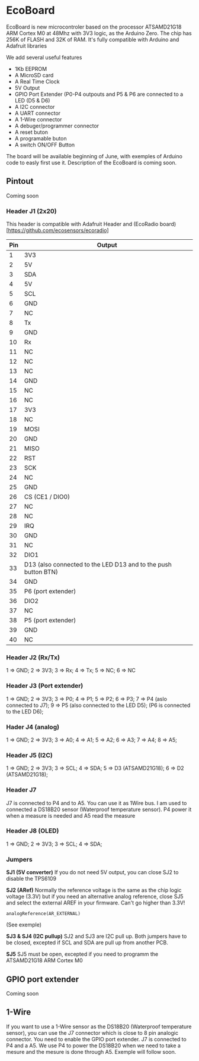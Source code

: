 # EcoBoard
EcoBoard is new microcontroler based on the processor ATSAMD21G18 ARM Cortex M0 at 48Mhz with 3V3 logic, as the Arduino Zero.
The chip has 256K of FLASH and 32K of RAM. It's fully compatible with Arduino and Adafruit libraries

We add several useful features
* 1Kb EEPROM
* A MicroSD card
* A Real Time Clock
* 5V Output
* GPIO Port Extender (P0-P4 outpouts and P5 & P6 are connected to a LED (D5 & D6)
* A I2C connector
* A UART connector
* A 1-Wire connector
* A debuger/programmer connector
* A reset buton
* A programable buton
* A switch ON/OFF Button

The board will be available beginning of June, with exemples of Arduino code to easly first use it.
Description of the EcoBoard is coming soon.

## Pintout
Coming soon

### Header J1 (2x20)
This header is compatible with Adafruit Header and (EcoRadio board)[https://github.com/ecosensors/ecoradio]

Pin | Output
--- | ---
1 | 3V3
2 | 5V
3 | SDA 
4 | 5V 
5 | SCL 
6 | GND 
7 | NC 
8 | Tx 
9 | GND 
10 | Rx 
11 | NC 
12 | NC 
13 | NC 
14 | GND 
15 | NC 
16 | NC 
17 | 3V3 
18 | NC 
19 | MOSI 
20 | GND 
21 | MISO 
22 | RST 
23 | SCK 
24 | NC 
25 | GND 
26 | CS (CE1 / DIO0) 
27 | NC
28 | NC
29 | IRQ
30 | GND 
31 | NC 
32 | DIO1 
33 | D13 (also connected to the LED D13 and to the push button BTN)
34 | GND
35 | P6 (port extender) 
36 | DIO2
37 | NC
38 | P5 (port extender)
39 | GND
40 | NC 

### Header J2 (Rx/Tx)
1 => GND; 
2 => 3V3;
3 => Rx; 
4 => Tx; 
5 => NC; 
6 => NC 

### Header J3 (Port extender)
1 => GND;
2 => 3V3;
3 => P0;
4 => P1;
5 => P2;
6 => P3;
7 => P4 (aslo connected to J7);
9 => P5 (also connected to the LED D5);
(P6 is connected to the LED D6);

### Hader J4 (analog)
1 => GND;
2 => 3V3;
3 => A0;
4 => A1;
5 => A2;
6 => A3;
7 => A4;
8 => A5;

### Header J5 (I2C)
1 => GND;
2 => 3V3;
3 => SCL;
4 => SDA;
5 => D3 (ATSAMD21G18);
6 => D2 (ATSAMD21G18);

### Header J7
J7 is connected to P4 and to A5.
You can use it as 1Wire bus. I am used to connected a DS18B20 sensor (Waterproof temperature sensor). P4 power it when a measure is needed and A5 read the measure

### Header J8 (OLED)
1 => GND;
2 => 3V3;
3 => SCL;
4 => SDA;

### Jumpers
**SJ1 (5V converter)** If you do not need 5V output, you can close SJ2 to disable the TPS6109

**SJ2 (ARef)** Normally the reference voltage is the same as the chip logic voltage (3.3V) but if you need an alternative analog reference, close SJ5 and select the external AREF in your firmware. Can't go higher than 3.3V!

```
analogReference(AR_EXTERNAL)
```
(See exemple)

**SJ3 & SJ4 (I2C pullup)**
SJ2 and SJ3 are I2C pull up. Both jumpers have to be closed, excepted if SCL and SDA are pull up from another PCB.

**SJ5**
SJ5 must be open, excepted if you need to programm the ATSAMD21G18 ARM Cortex M0

## GPIO port extender
Coming soon

## 1-Wire
If you want to use a 1-Wire sensor as the DS18B20 (Waterproof temperature sensor), you can use the J7 connector which is close to 8 pin analogic connector. You need to enable the GPIO port extender. J7 is connected to P4 and a A5. We use P4 to power the DS18B20 when we need to take a mesure and the mesure is done through A5. Exemple will follow soon.
